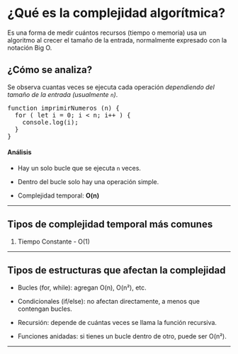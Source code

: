 # ¿Qué es la complejidad algorítmica?  

Es una forma de medir cuántos recursos (tiempo o memoria) usa un algoritmo al crecer el tamaño de la entrada, normalmente expresado con la notación Big O.  

## ¿Cómo se analiza?  

Se observa cuantas veces se ejecuta cada operación *dependiendo del tamaño de la entrada (usualmente `n`)*.  

<pre>
function imprimirNumeros (n) {
  for ( let i = 0; i < n; i++ ) {
    console.log(i);
  }
}
</pre>

#### Análisis  

- Hay un solo bucle que se ejecuta `n` veces.

- Dentro del bucle solo hay una operación simple.

- Complejidad temporal: **O(n)**


---   

## Tipos de complejidad temporal más comunes  

1. Tiempo Constante - O(1) 


---


## Tipos de estructuras que afectan la complejidad

- Bucles (for, while): agregan O(n), O(n²), etc.  

- Condicionales (if/else): no afectan directamente, a menos que contengan bucles.  

- Recursión: depende de cuántas veces se llama la función recursiva.  

- Funciones anidadas: si tienes un bucle dentro de otro, puede ser O(n²).


---  

